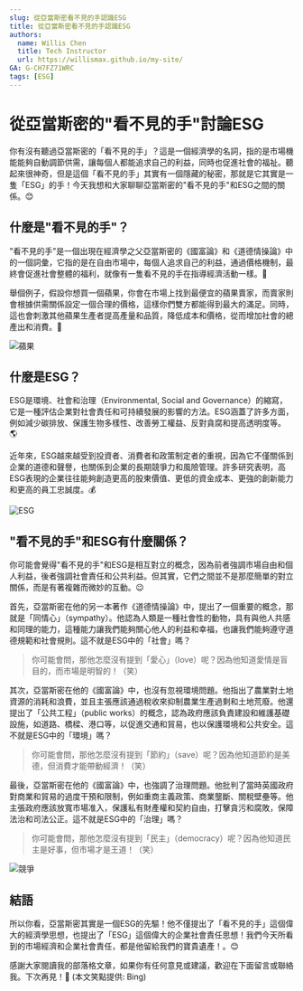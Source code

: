 ```yaml
---
slug: 從亞當斯密看不見的手認識ESG
title: 從亞當斯密看不見的手認識ESG
authors:
  name: Willis Chen
  title: Tech Instructor
  url: https://willismax.github.io/my-site/
GA: G-CH7FZ71WRC
tags: [ESG]
---
```


# 從亞當斯密的"看不見的手"討論ESG

你有沒有聽過亞當斯密的「看不見的手」？這是一個經濟學的名詞，指的是市場機能能夠自動調節供需，讓每個人都能追求自己的利益，同時也促進社會的福祉。聽起來很神奇，但是這個「看不見的手」其實有一個隱藏的秘密，那就是它其實是一隻「ESG」的手！今天我想和大家聊聊亞當斯密的"看不見的手"和ESG之間的關係。😊

## 什麼是"看不見的手"？

"看不見的手"是一個出現在經濟學之父亞當斯密的《國富論》和《道德情操論》中的一個詞彙，它指的是在自由市場中，每個人追求自己的利益，通過價格機制，最終會促進社會整體的福利，就像有一隻看不見的手在指導經濟活動一樣。👋

舉個例子，假設你想買一個蘋果，你會在市場上找到最便宜的蘋果賣家，而賣家則會根據供需關係設定一個合理的價格，這樣你們雙方都能得到最大的滿足。同時，這也會刺激其他蘋果生產者提高產量和品質，降低成本和價格，從而增加社會的總產出和消費。🍎

![蘋果](https://source.unsplash.com/960x640/?apple)

## 什麼是ESG？

ESG是環境、社會和治理（Environmental, Social and Governance）的縮寫，它是一種評估企業對社會責任和可持續發展的影響的方法。ESG涵蓋了許多方面，例如減少碳排放、保護生物多樣性、改善勞工權益、反對貪腐和提高透明度等。🌎

近年來，ESG越來越受到投資者、消費者和政策制定者的重視，因為它不僅關係到企業的道德和聲譽，也關係到企業的長期競爭力和風險管理。許多研究表明，高ESG表現的企業往往能夠創造更高的股東價值、更低的資金成本、更強的創新能力和更高的員工忠誠度。💰

![ESG](https://source.unsplash.com/960x640/?esg)

## "看不見的手"和ESG有什麼關係？

你可能會覺得"看不見的手"和ESG是相互對立的概念，因為前者強調市場自由和個人利益，後者強調社會責任和公共利益。但其實，它們之間並不是那麼簡單的對立關係，而是有著複雜而微妙的互動。😉

首先，亞當斯密在他的另一本著作《道德情操論》中，提出了一個重要的概念，那就是「同情心」（sympathy）。他認為人類是一種社會性的動物，具有與他人共感和同理的能力，這種能力讓我們能夠關心他人的利益和幸福，也讓我們能夠遵守道德規範和社會規則。這不就是ESG中的「社會」嗎？

> 你可能會問，那他怎麼沒有提到「愛心」（love）呢？因為他知道愛情是盲目的，而市場是明智的！（笑）

其次，亞當斯密在他的《國富論》中，也沒有忽視環境問題。他指出了農業對土地資源的消耗和浪費，並且主張應該通過稅收來抑制農業生產過剩和土地荒廢。他還提出了「公共工程」（public works）的概念，認為政府應該負責建設和維護基礎設施，如道路、橋樑、港口等，以促進交通和貿易，也以保護環境和公共安全。這不就是ESG中的「環境」嗎？

> 你可能會問，那他怎麼沒有提到「節約」（save）呢？因為他知道節約是美德，但消費才能帶動經濟！（笑）

最後，亞當斯密在他的《國富論》中，也強調了治理問題。他批判了當時英國政府對商業和貿易的過度干預和限制，例如重商主義政策、商業壟斷、關稅壁壘等。他主張政府應該放寬市場准入，保護私有財產權和契約自由，打擊貪污和腐敗，保障法治和司法公正。這不就是ESG中的「治理」嗎？

> 你可能會問，那他怎麼沒有提到「民主」（democracy）呢？因為他知道民主是好事，但市場才是王道！（笑）


![競爭](https://source.unsplash.com/960x640/?competition)

## 結語

所以你看，亞當斯密其實是一個ESG的先驅！他不僅提出了「看不見的手」這個偉大的經濟學思想，也提出了「ESG」這個偉大的企業社會責任思想！我們今天所看到的市場經濟和企業社會責任，都是他留給我們的寶貴遺產！。😊

感謝大家閱讀我的部落格文章，如果你有任何意見或建議，歡迎在下面留言或聯絡我。下次再見！👋
(本文笑點提供: Bing)